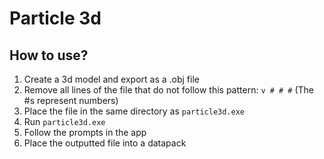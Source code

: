 # Particle 3d
## How to use?
1. Create a 3d model and export as a .obj file
2. Remove all lines of the file that do not follow this pattern: `v # # #` (The #s represent numbers)
3. Place the file in the same directory as `particle3d.exe`
4. Run `particle3d.exe`
5. Follow the prompts in the app
6. Place the outputted file into a datapack
